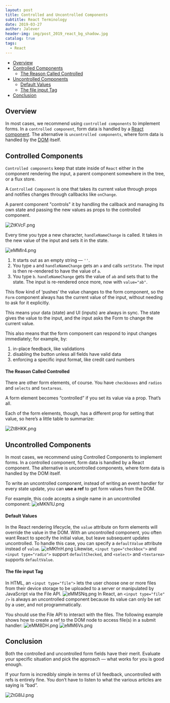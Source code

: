 ```yaml
---
layout: post
title: Controlled and Uncontrolled Components
subtitle: React Terminology
date: 2019-03-27
author: Jalever
header-img: img/post_2019_react_bg_shadow.jpg
catalog: true
tags:
  - React
---
```


- [Overview](#overview)
- [Controlled Components](#controlled-components)
    - [The Reason Called Controlled](#the-reason-called-controlled)
- [Uncontrolled Components](#uncontrolled-components)
    - [Default Values](#default-values)
    - [The file input Tag](#the-file-input-Tag)
- [Conclusion](#conclusion)

## Overview
In most cases, we recommend using `controlled components` to implement forms. In a `controlled component`, form data is handled by a <ins>React component</ins>. The alternative is `uncontrolled components`, where form data is handled by the <ins>DOM</ins> itself.

## Controlled Components
`Controlled components` keep that state inside of `React` either in the component rendering the input, a parent component somewhere in the tree, or a flux store.

A `Controlled Component` is one that takes its current value through props and notifies changes through callbacks like `onChange`.

A parent component "controls" it by handling the callback and managing its own state and passing the new values as props to the controlled component.

![ZtKVcF.png](https://s2.ax1x.com/2019/07/03/ZtKVcF.png)

Every time you type a new character, `handleNameChange` is called. It takes in the new value of the input and sets it in the state.

![eMMIr4.png](https://s2.ax1x.com/2019/07/27/eMMIr4.png)

1. It starts out as an empty string — `''`.
2. You type `a` and `handleNameChange` gets an `a` and calls `setState`. The input is then re-rendered to have the value of `a`.
3. You type `b`. `handleNameChange` gets the value of `ab` and sets that to the state. The input is re-rendered once more, now with `value="ab"`.

This flow kind of ‘pushes’ the value changes to the form component, so the `Form` component always has the current value of the input, without needing to ask for it explicitly.

This means your data (state) and UI (inputs) are always in sync. The state gives the value to the input, and the input asks the Form to change the current value.

This also means that the form component can respond to input changes immediately; for example, by:
1. in-place feedback, like validations
2. disabling the button unless all fields have valid data
3. enforcing a specific input format, like credit card numbers

#### The Reason Called Controlled
There are other form elements, of course. You have `checkboxes` and `radios` and `selects` and `textareas`.

A form element becomes “controlled” if you set its value via a prop. That’s all.

Each of the form elements, though, has a different prop for setting that value, so here’s a little table to summarize:

![Zt8HKK.png](https://s2.ax1x.com/2019/07/03/Zt8HKK.png)


## Uncontrolled Components
In most cases, we recommend using Controlled Components to implement forms. In a controlled component, form data is handled by a React component. The alternative is uncontrolled components, where form data is handled by the DOM itself.

To write an uncontrolled component, instead of writing an event handler for every state update, you can <b>use a ref</b> to get form values from the DOM.

For example, this code accepts a single name in an uncontrolled component:
![eMKN1U.png](https://s2.ax1x.com/2019/07/27/eMKN1U.png)

#### Default Values
In the React rendering lifecycle, the `value` attribute on form elements will override the value in the DOM. With an uncontrolled component, you often want React to specify the initial value, but leave subsequent updates uncontrolled. To handle this case, you can specify a `defaultValue` attribute instead of `value`.
![eMKfnH.png](https://s2.ax1x.com/2019/07/27/eMKfnH.png)
Likewise, `<input type="checkbox">` and `<input type="radio">` support `defaultChecked`, and `<select>` and `<textarea>` supports `defaultValue`.

#### The file input Tag
In HTML, an `<input type="file">` lets the user choose one or more files from their device storage to be uploaded to a server or manipulated by JavaScript via the File API.
![eMMSNq.png](https://s2.ax1x.com/2019/07/27/eMMSNq.png)
In React, an `<input type="file" />` is always an uncontrolled component because its value can only be set by a user, and not programmatically.

You should use the File API to interact with the files. The following example shows how to create a ref to the DOM node to access file(s) in a submit handler:
![eMM8DH.png](https://s2.ax1x.com/2019/07/27/eMM8DH.png)
![eMM6Vs.png](https://s2.ax1x.com/2019/07/27/eMM6Vs.png)



## Conclusion
Both the controlled and uncontrolled form fields have their merit. Evaluate your specific situation and pick the approach — what works for you is good enough.

If your form is incredibly simple in terms of UI feedback, uncontrolled with refs is entirely fine. You don’t have to listen to what the various articles are saying is “bad”.

![ZtG8IJ.png](https://s2.ax1x.com/2019/07/03/ZtG8IJ.png)
